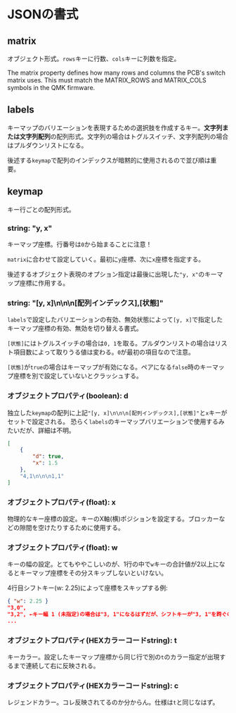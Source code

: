 # JSONの書式

## matrix
オブジェクト形式。`rows`キーに行数、`cols`キーに列数を指定。

The matrix property defines how many rows and columns the PCB's switch matrix uses. This must match the MATRIX_ROWS and MATRIX_COLS symbols in the QMK firmware.

## labels
キーマップのバリエーションを表現するための選択肢を作成するキー。**文字列または文字列配列**の配列形式。文字列の場合はトグルスイッチ、文字列配列の場合はプルダウンリストになる。

後述する`keymap`で配列のインデックスが暗黙的に使用されるので並び順は重要。

## keymap
キー行ごとの配列形式。

### string: "y, x"
キーマップ座標。行番号は`0`から始まることに注意！

`matrix`に合わせて設定していく。最初に`y`座標、次に`x`座標を指定する。

後述するオブジェクト表現のオプション指定は最後に出現した`"y, x"`のキーマップ座標に作用する。

### string: "[y, x]\n\n\n[配列インデックス],[状態]"
`labels`で設定したバリエーションの有効、無効状態によって`[y, x]`で指定したキーマップ座標の有効、無効を切り替える書式。

`[状態]`にはトグルスイッチの場合は`0, 1`を取る。プルダウンリストの場合はリスト項目数によって取りうる値は変わる。`0`が最初の項目なので注意。

`[状態]`が`true`の場合はキーマップが有効になる。ペアになる`false`時のキーマップ座標を別で設定していないとクラッシュする。

### オブジェクトプロパティ(boolean): d
独立した`keymap`の配列に上記`"[y, x]\n\n\n[配列インデックス],[状態]"`と`x`キーがセットで設定される。
恐らく`labels`のキーマップバリエーションで使用するみたいだが、詳細は不明。
```json
[
    {
        "d": true,
        "x": 1.5
    },
    "4,1\n\n\n1,1"
]
```

### オブジェクトプロパティ(float): x
物理的なキー座標の設定。キーのX軸(横)ポジションを設定する。ブロッカーなどの隙間を空けたりするために使用する。

### オブジェクトプロパティ(float): w
キーの幅の設定。とてもややこしいのが、1行の中で`w`キーの合計値が2以上になるとキーマップ座標をその分スキップしないといけない。

4行目シフトキー(w: 2.25)によって座標をスキップする例:
```json
{ "w": 2.25 }
"3,0",
"3,2", ←キー幅 1 (未指定)の場合は"3, 1"になるはずだが、シフトキーが"3, 1"を跨ぐので"3, 2"になる。
...
```

### オブジェクトプロパティ(HEXカラーコードstring): t
キーカラー。設定したキーマップ座標から同じ行で別の`t`のカラー指定が出現するまで連続して右に反映される。

### オブジェクトプロパティ(HEXカラーコードstring): c
レジェンドカラー。コレ反映されてるのか分からん。仕様は`t`と同じなはず。
